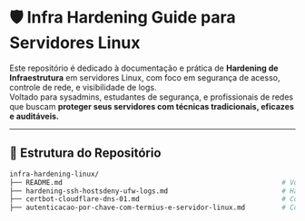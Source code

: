 # 🛡️ Infra Hardening Guide para Servidores Linux

Este repositório é dedicado à documentação e prática de **Hardening de Infraestrutura** em servidores Linux, com foco em segurança de acesso, controle de rede, e visibilidade de logs.  
Voltado para sysadmins, estudantes de segurança, e profissionais de redes que buscam **proteger seus servidores com técnicas tradicionais, eficazes e auditáveis.**

---

## 📂 Estrutura do Repositório

```bash
infra-hardening-linux/
├── README.md                                                      # Você está aqui
├── hardening-ssh-hostsdeny-ufw-logs.md                            # Hardening de Acesso ao Servidor via SSH com hosts.deny + Logs + UFW
├── certbot-cloudflare-dns-01.md                                   # Configuração do Certbot com Desafio DNS-01 e Cloudflare
├── autenticacao-por-chave-com-termius-e-servidor-linux.md         # Configuração do Certbot com Desafio DNS-01 e Cloudflare

